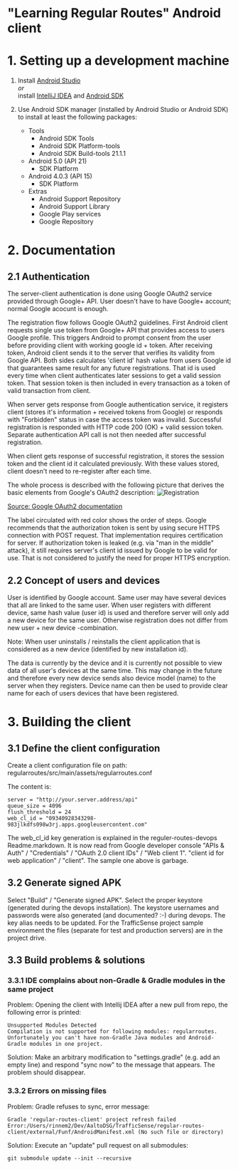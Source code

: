 "Learning Regular Routes" Android client
========================================

# 1. Setting up a development machine


1. Install [Android Studio](https://developer.android.com/sdk/installing/studio.html)<br>
   *or*<br>
   install [IntelliJ IDEA](http://www.jetbrains.com/idea/download/) and [Android SDK](https://developer.android.com/sdk/index.html)
2. Use Android SDK manager (installed by Android Studio or Android SDK) to install at least the following packages:

    + Tools
      + Android SDK Tools
      + Android SDK Platform-tools
      + Android SDK Build-tools 21.1.1
    + Android 5.0 (API 21)
      + SDK Platform
    + Android 4.0.3 (API 15)
      + SDK Platform
    + Extras
      + Android Support Repository
      + Android Support Library
      + Google Play services
      + Google Repository
      
      
# 2. Documentation
    
  
## 2.1 Authentication

The server-client authentication is done using Google OAuth2 service provided through Google+ API. User doesn't have to have Google+ account; normal Google acocunt is enough.
  
The registration flow follows Google OAuth2 guidelines. First Android client requests single use token from Google+ API that provides access to users Google profile. This triggers Android to prompt consent from the user before providing client with working google id + token. After receiving token, Android client sends it to the server that verifies its validity from Google API. Both sides calculates 'client id' hash value from users Google id that guarantees same result for any future registrations. That id is used every time when client authenticates later sessions to get a valid session token. That session token is then included in every transaction as a token of valid transaction from client. 
  
When server gets response from Google authentication service, it registers client (stores it's information + received tokens from Google) or responds with "Forbidden" status in case the access token was invalid. Successful registration is responded with HTTP code 200 (OK) + valid session token. Separate authentication API call is not then needed after successful registration.

When client gets response of successful registration, it stores the session token and the client id it calculated previously. With these values stored, client doesn't need to re-register after each time. 

The whole process is described with the following picture that derives the basic elements from Google's OAuth2 description: 
    ![Registration](http://i.imgur.com/A5BpdXA.png)
  
[Source: Google OAuth2 documentation](https://developers.google.com/accounts/docs/OAuth2)

The label circulated with red color shows the order of steps. Google recommends that the authorization token is sent by using secure HTTPS connection with POST request. That implementation requires certification for server. If authorization token is leaked (e.g. via "man in the middle" attack), it still requires server's client id issued by Google to be valid for use. That is not considered to justify the need for proper HTTPS encryption. 

## 2.2 Concept of users and devices
User is identified by Google account. Same user may have several devices that all are linked to the same user. When user registers with different device, same hash value (user id) is used and therefore server will only add a new device for the same user. Otherwise registration does not differ from new user + new device -combination.

Note: When user uninstalls / reinstalls the client application that is considered as a new device (identified by new installation id). 

The data is currently by the device and it is currently not possible to view data of all user's devices at the same time. This may change in the future and therefore every new device sends also device model (name) to the server when they registers. Device name can then be used to provide clear name for each of users devices that have been registered. 

# 3. Building the client

## 3.1 Define the client configuration

Create a client configuration file on path: regularroutes/src/main/assets/regularroutes.conf

The content is:

    server = "http://your.server.address/api"
    queue_size = 4096
    flush_threshold = 24
    web_cl_id = "09340928343298-983jlkdfs098w3rj.apps.googleusercontent.com"

The web_cl_id key generation is explained in the reguler-routes-devops Readme.markdown. It is now read from Google developer console "APIs & Auth" / "Credentials" / "OAuth 2.0 client IDs" / "Web client 1". "client id for web application" / "client". The sample one above is garbage.

## 3.2 Generate signed APK

Select "Build" / "Generate signed APK". Select the proper keystore (generated during the devops installation). The keystore usernames and passwords were also generated (and documented? :-) during devops. The key alias needs to be updated. For the TrafficSense project sample environment the files (separate for test and production servers) are in the project drive.

## 3.3 Build problems & solutions

### 3.3.1 IDE complains about non-Gradle & Gradle modules in the same project

Problem: Opening the client with Intellij IDEA after a new pull from repo, the following error is printed:

    Unsupported Modules Detected
    Compilation is not supported for following modules: regularroutes. Unfortunately you can't have non-Gradle Java modules and Android-Gradle modules in one project.

Solution: Make an arbitrary modification to "settings.gradle" (e.g. add an empty line) and respond "sync now" to the message that appears. The problem should disappear.

### 3.3.2 Errors on missing files

Problem: Gradle refuses to sync, error message:

    Gradle 'regular-routes-client' project refresh failed
    Error:/Users/rinnem2/Dev/AaltoDSG/TrafficSense/regular-routes-client/external/Funf/AndroidManifest.xml (No such file or directory)

Solution: Execute an "update" pull request on all submodules:

    git submodule update --init --recursive


